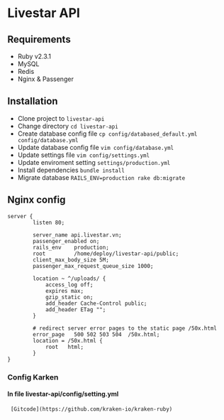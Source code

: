 # Livestar API

## Requirements
- Ruby v2.3.1
- MySQL
- Redis
- Nginx & Passenger

## Installation
- Clone project to `livestar-api`
- Change directory `cd livestar-api`
- Create database config file `cp config/databased_default.yml config/database.yml`
- Update database config file `vim config/database.yml`
- Update settings file `vim config/settings.yml`
- Update enviroment setting `settings/production.yml`
- Install dependencies `bundle install`
- Migrate database `RAILS_ENV=production rake db:migrate`

## Nginx config
```
server {
        listen 80;

        server_name api.livestar.vn;
        passenger_enabled on;
        rails_env    production;
        root         /home/deploy/livestar-api/public;
        client_max_body_size 5M;
        passenger_max_request_queue_size 1000;

        location ~ ^/uploads/ {
            access_log off;
            expires max;
            gzip_static on;
            add_header Cache-Control public;
            add_header ETag "";
        }

        # redirect server error pages to the static page /50x.html
        error_page   500 502 503 504  /50x.html;
        location = /50x.html {
            root   html;
        }
}

```

### Config Karken 

#### In file livestar-api/config/setting.yml
```
 [Gitcode](https://github.com/kraken-io/kraken-ruby)


```